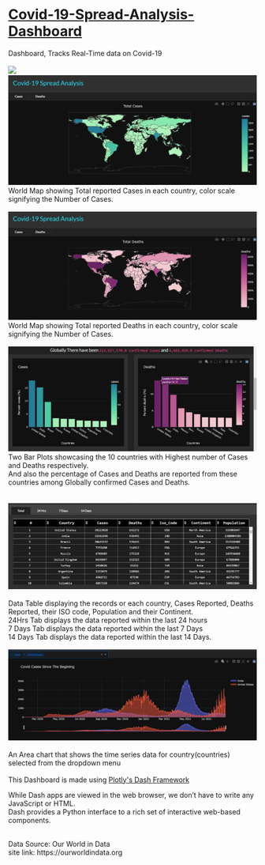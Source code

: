# [Covid-19-Spread-Analysis-Dashboard](https://covid-board.herokuapp.com/)
Dashboard, Tracks Real-Time data on Covid-19<br><br>
<img src = 'https://github.com/mohan-gupta/Covid-19-Spread-Analysis-Dashboard/blob/main/Plots/demo.gif'>
<br>
<img src ='https://github.com/Mohan-Gupta/Covid-19-Spread-Analysis-Dashboard/blob/main/Plots/world_map_cases.png'>
World Map showing Total reported Cases in each country, color scale signifying the Number of Cases.
<br><br>
<img src = 'https://github.com/Mohan-Gupta/Covid-19-Spread-Analysis-Dashboard/blob/main/Plots/world_map_deaths.png'>
World Map showing Total reported Deaths in each country, color scale signifying the Number of Cases.
<br><br>
<img src = 'https://github.com/Mohan-Gupta/Covid-19-Spread-Analysis-Dashboard/blob/main/Plots/bar_chart.png'>
Two Bar Plots showcasing the 10 countries with Highest number of Cases and Deaths respectively.<br>
And also the percentage of Cases and Deaths are reported from these countries among Globally confirmed Cases and Deaths.<br>
<br><br>
<img src = 'https://github.com/Mohan-Gupta/Covid-19-Spread-Analysis-Dashboard/blob/main/Plots/tables.png'><br><br>
Data Table displaying the records or each country, Cases Reported, Deaths Reported, their ISO code, Population and
 their Continent.<br>
 24Hrs Tab displays the data reported within the last 24 hours<br>
 7 Days  Tab displays the data reported within the last 7 Days<br>
 14 Days Tab displays the data reported within the last 14 Days.
 <br><br>
 <img src = 'https://github.com/Mohan-Gupta/Covid-19-Spread-Analysis-Dashboard/blob/main/Plots/area_chart.png'><br><br>
 An Area chart that shows the time series data for country(countries) selected from the dropdown menu
 <br><br>
 This Dashboard is made using [Plotly's Dash Framework](https://dash.plotly.com/)<br>
 <p>While Dash apps are viewed in the web browser, we don’t have to write any JavaScript or HTML.<br>
Dash provides a Python interface to a rich set of interactive web-based components.
</p><br>
 Data Source: Our World in Data<br>
 site link: https://ourworldindata.org
